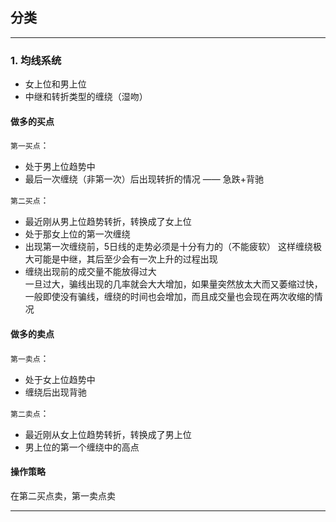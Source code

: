 

## 分类
---

### 1. 均线系统
- 女上位和男上位
- 中继和转折类型的缠绕（湿吻）

#### 做多的买点
`第一买点`：
- 处于男上位趋势中  
- 最后一次缠绕（非第一次）后出现转折的情况 —— 急跌+背驰  

`第二买点`：
- 最近刚从男上位趋势转折，转换成了女上位  
- 处于那女上位的第一次缠绕  
- 出现第一次缠绕前，5日线的走势必须是十分有力的（不能疲软）
  这样缠绕极大可能是中继，其后至少会有一次上升的过程出现
- 缠绕出现前的成交量不能放得过大  
  一旦过大，骗线出现的几率就会大大增加，如果量突然放太大而又萎缩过快，一般即使没有骗线，缠绕的时间也会增加，而且成交量也会现在两次收缩的情况

#### 做多的卖点
`第一卖点`：
- 处于女上位趋势中
- 缠绕后出现背驰
  
`第二卖点`：
- 最近刚从女上位趋势转折，转换成了男上位  
- 男上位的第一个缠绕中的高点

#### 操作策略
在第二买点卖，第一卖点卖   

---